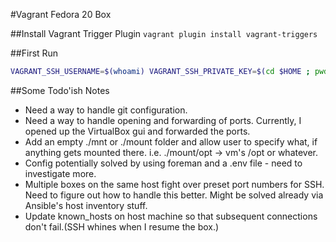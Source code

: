 #Vagrant Fedora 20 Box

##Install Vagrant Trigger Plugin
`vagrant plugin install vagrant-triggers`

##First Run
```bash
VAGRANT_SSH_USERNAME=$(whoami) VAGRANT_SSH_PRIVATE_KEY=$(cd $HOME ; pwd)/.ssh/id_rsa VAGRANT_SSH_PUBLIC_KEY=$(cd $HOME ; pwd)/.ssh/id_rsa.pub vagrant up
```

##Some Todo'ish Notes
- Need a way to handle git configuration.
- Need a way to handle opening and forwarding of ports. Currently, I opened up the VirtualBox gui and forwarded the ports.
- Add an empty ./mnt or ./mount folder and allow user to specify what, if anything gets mounted there. i.e. ./mount/opt -> vm's /opt or whatever.
- Config potentially solved by using foreman and a .env file - need to investigate more.
- Multiple boxes on the same host fight over preset port numbers for SSH. Need to figure out how to handle this better. Might be solved already via Ansible's host inventory stuff.
- Update known_hosts on host machine so that subsequent connections don't fail.(SSH whines when I resume the box.)
